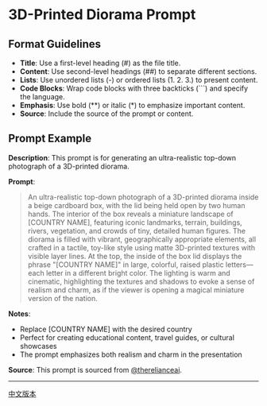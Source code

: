 # 3D-Printed Diorama Prompt

## Format Guidelines

- **Title**: Use a first-level heading (#) as the file title.
- **Content**: Use second-level headings (##) to separate different sections.
- **Lists**: Use unordered lists (-) or ordered lists (1. 2. 3.) to present content.
- **Code Blocks**: Wrap code blocks with three backticks (```) and specify the language.
- **Emphasis**: Use bold (**) or italic (*) to emphasize important content.
- **Source**: Include the source of the prompt or content.

## Prompt Example

**Description**: This prompt is for generating an ultra-realistic top-down photograph of a 3D-printed diorama.

**Prompt**:
> An ultra-realistic top-down photograph of a 3D-printed diorama inside a beige cardboard box, with the lid being held open by two human hands. The interior of the box reveals a miniature landscape of [COUNTRY NAME], featuring iconic landmarks, terrain, buildings, rivers, vegetation, and crowds of tiny, detailed human figures. The diorama is filled with vibrant, geographically appropriate elements, all crafted in a tactile, toy-like style using matte 3D-printed textures with visible layer lines. At the top, the inside of the box lid displays the phrase "[COUNTRY NAME]" in large, colorful, raised plastic letters—each letter in a different bright color. The lighting is warm and cinematic, highlighting the textures and shadows to evoke a sense of realism and charm, as if the viewer is opening a magical miniature version of the nation.

**Notes**: 
- Replace [COUNTRY NAME] with the desired country
- Perfect for creating educational content, travel guides, or cultural showcases
- The prompt emphasizes both realism and charm in the presentation

**Source**: This prompt is sourced from [@therelianceai](https://x.com/therelianceai/status/1925223613055017251?s=61).

---

[中文版本](diorama_prompt_zh.md) 